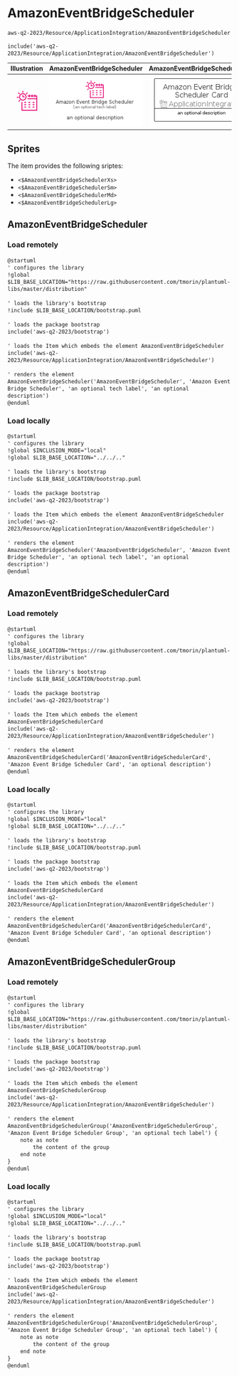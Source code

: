 # AmazonEventBridgeScheduler


```text
aws-q2-2023/Resource/ApplicationIntegration/AmazonEventBridgeScheduler
```

```text
include('aws-q2-2023/Resource/ApplicationIntegration/AmazonEventBridgeScheduler')
```



| Illustration | AmazonEventBridgeScheduler | AmazonEventBridgeSchedulerCard | AmazonEventBridgeSchedulerGroup |
| :---: | :---: | :---: | :---: |
| ![illustration for Illustration](../../../aws-q2-2023/Resource/ApplicationIntegration/AmazonEventBridgeScheduler.png) | ![illustration for AmazonEventBridgeScheduler](../../../aws-q2-2023/Resource/ApplicationIntegration/AmazonEventBridgeScheduler.Local.png) | ![illustration for AmazonEventBridgeSchedulerCard](../../../aws-q2-2023/Resource/ApplicationIntegration/AmazonEventBridgeSchedulerCard.Local.png) | ![illustration for AmazonEventBridgeSchedulerGroup](../../../aws-q2-2023/Resource/ApplicationIntegration/AmazonEventBridgeSchedulerGroup.Local.png) |



## Sprites
The item provides the following sriptes:

- `<$AmazonEventBridgeSchedulerXs>`
- `<$AmazonEventBridgeSchedulerSm>`
- `<$AmazonEventBridgeSchedulerMd>`
- `<$AmazonEventBridgeSchedulerLg>`





## AmazonEventBridgeScheduler

### Load remotely
```plantuml
@startuml
' configures the library
!global $LIB_BASE_LOCATION="https://raw.githubusercontent.com/tmorin/plantuml-libs/master/distribution"

' loads the library's bootstrap
!include $LIB_BASE_LOCATION/bootstrap.puml

' loads the package bootstrap
include('aws-q2-2023/bootstrap')

' loads the Item which embeds the element AmazonEventBridgeScheduler
include('aws-q2-2023/Resource/ApplicationIntegration/AmazonEventBridgeScheduler')

' renders the element
AmazonEventBridgeScheduler('AmazonEventBridgeScheduler', 'Amazon Event Bridge Scheduler', 'an optional tech label', 'an optional description')
@enduml
```

### Load locally
```plantuml
@startuml
' configures the library
!global $INCLUSION_MODE="local"
!global $LIB_BASE_LOCATION="../../.."

' loads the library's bootstrap
!include $LIB_BASE_LOCATION/bootstrap.puml

' loads the package bootstrap
include('aws-q2-2023/bootstrap')

' loads the Item which embeds the element AmazonEventBridgeScheduler
include('aws-q2-2023/Resource/ApplicationIntegration/AmazonEventBridgeScheduler')

' renders the element
AmazonEventBridgeScheduler('AmazonEventBridgeScheduler', 'Amazon Event Bridge Scheduler', 'an optional tech label', 'an optional description')
@enduml
```

## AmazonEventBridgeSchedulerCard

### Load remotely
```plantuml
@startuml
' configures the library
!global $LIB_BASE_LOCATION="https://raw.githubusercontent.com/tmorin/plantuml-libs/master/distribution"

' loads the library's bootstrap
!include $LIB_BASE_LOCATION/bootstrap.puml

' loads the package bootstrap
include('aws-q2-2023/bootstrap')

' loads the Item which embeds the element AmazonEventBridgeSchedulerCard
include('aws-q2-2023/Resource/ApplicationIntegration/AmazonEventBridgeScheduler')

' renders the element
AmazonEventBridgeSchedulerCard('AmazonEventBridgeSchedulerCard', 'Amazon Event Bridge Scheduler Card', 'an optional description')
@enduml
```

### Load locally
```plantuml
@startuml
' configures the library
!global $INCLUSION_MODE="local"
!global $LIB_BASE_LOCATION="../../.."

' loads the library's bootstrap
!include $LIB_BASE_LOCATION/bootstrap.puml

' loads the package bootstrap
include('aws-q2-2023/bootstrap')

' loads the Item which embeds the element AmazonEventBridgeSchedulerCard
include('aws-q2-2023/Resource/ApplicationIntegration/AmazonEventBridgeScheduler')

' renders the element
AmazonEventBridgeSchedulerCard('AmazonEventBridgeSchedulerCard', 'Amazon Event Bridge Scheduler Card', 'an optional description')
@enduml
```

## AmazonEventBridgeSchedulerGroup

### Load remotely
```plantuml
@startuml
' configures the library
!global $LIB_BASE_LOCATION="https://raw.githubusercontent.com/tmorin/plantuml-libs/master/distribution"

' loads the library's bootstrap
!include $LIB_BASE_LOCATION/bootstrap.puml

' loads the package bootstrap
include('aws-q2-2023/bootstrap')

' loads the Item which embeds the element AmazonEventBridgeSchedulerGroup
include('aws-q2-2023/Resource/ApplicationIntegration/AmazonEventBridgeScheduler')

' renders the element
AmazonEventBridgeSchedulerGroup('AmazonEventBridgeSchedulerGroup', 'Amazon Event Bridge Scheduler Group', 'an optional tech label') {
    note as note
        the content of the group
    end note
}
@enduml
```

### Load locally
```plantuml
@startuml
' configures the library
!global $INCLUSION_MODE="local"
!global $LIB_BASE_LOCATION="../../.."

' loads the library's bootstrap
!include $LIB_BASE_LOCATION/bootstrap.puml

' loads the package bootstrap
include('aws-q2-2023/bootstrap')

' loads the Item which embeds the element AmazonEventBridgeSchedulerGroup
include('aws-q2-2023/Resource/ApplicationIntegration/AmazonEventBridgeScheduler')

' renders the element
AmazonEventBridgeSchedulerGroup('AmazonEventBridgeSchedulerGroup', 'Amazon Event Bridge Scheduler Group', 'an optional tech label') {
    note as note
        the content of the group
    end note
}
@enduml
```

